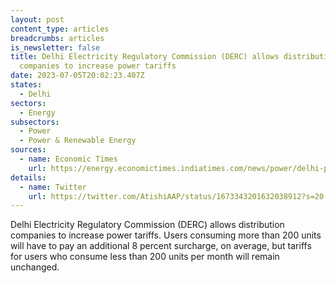 ```yaml
---
layout: post
content_type: articles
breadcrumbs: articles
is_newsletter: false
title: Delhi Electricity Regulatory Commission (DERC) allows distribution
  companies to increase power tariffs
date: 2023-07-05T20:02:23.407Z
states:
  - Delhi
sectors:
  - Energy
subsectors:
  - Power
  - Power & Renewable Energy
sources:
  - name: Economic Times
    url: https://energy.economictimes.indiatimes.com/news/power/delhi-power-tariff-hike-users-consuming-over-200-units-of-electricity-have-to-pay-8-surcharge/101283838
details:
  - name: Twitter
    url: https://twitter.com/AtishiAAP/status/1673343201632038912?s=20
---
```

Delhi Electricity Regulatory Commission (DERC) allows distribution companies to increase power tariffs. Users consuming more than 200 units will have to pay an additional 8 percent surcharge, on average, but tariffs for users who consume less than 200 units per month will remain unchanged.
